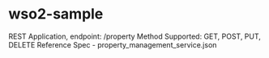 # wso2-sample
REST Application, endpoint: /property
Method Supported: GET, POST, PUT, DELETE
Reference Spec -  property_management_service.json
